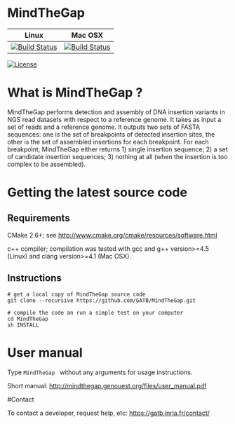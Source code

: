 # MindTheGap 

| **Linux** | **Mac OSX** |
|-----------|-------------|
[![Build Status](https://ci.inria.fr/gatb-core/view/MindTheGap/job/tool-mindthegap-build-debian7-64bits-gcc-4.7/badge/icon)](https://ci.inria.fr/gatb-core/view/MindTheGap/job/tool-mindthegap-build-debian7-64bits-gcc-4.7/) | [![Build Status](https://ci.inria.fr/gatb-core/view/MindTheGap/job/tool-mindthegap-build-macos-10.9.5-gcc-4.2.1/badge/icon)](https://ci.inria.fr/gatb-core/view/MindTheGap/job/tool-mindthegap-build-macos-10.9.5-gcc-4.2.1/)

[![License](http://img.shields.io/:license-affero-blue.svg)](http://www.gnu.org/licenses/agpl-3.0.en.html)

# What is MindTheGap ?

MindTheGap  performs detection and assembly of DNA insertion variants in NGS read datasets with respect to a reference genome. It takes as input a set of reads and a reference genome. It outputs two sets of FASTA sequences: one is the set of breakpoints of detected insertion sites, the other is the set of assembled insertions for each breakpoint. For each breakpoint, MindTheGap either returns  1) single insertion sequence;  2)  a set of candidate insertion sequences; 3) nothing at all (when the insertion is too complex to be assembled).

# Getting the latest source code

## Requirements

CMake 2.6+; see http://www.cmake.org/cmake/resources/software.html

c++ compiler; compilation was tested with gcc and g++ version>=4.5 (Linux) and clang version>=4.1 (Mac OSX).

## Instructions

    # get a local copy of MindTheGap source code
    git clone --recursive https://github.com/GATB/MindTheGap.git
    
    # compile the code an run a simple test on your computer
    cd MindTheGap
    sh INSTALL

# User manual	 

Type `MindTheGap ` without any arguments for usage instructions.

Short manual: http://mindthegap.genouest.org/files/user_manual.pdf

#Contact

To contact a developer, request help, etc: https://gatb.inria.fr/contact/